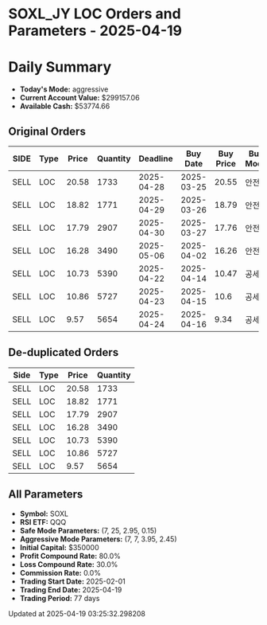 # SOXL_JY LOC Orders and Parameters - 2025-04-19

# Daily Summary

- **Today's Mode:** aggressive
- **Current Account Value:** $299157.06
- **Available Cash:** $53774.66

## Original Orders

| SIDE | Type | Price | Quantity | Deadline | Buy Date | Buy Price | Buy Mode |
|------|------|-------|----------|----------|----------|-----------|----------|
| SELL | LOC | 20.58 | 1733 | 2025-04-28 | 2025-03-25 | 20.55 | 안전 |
| SELL | LOC | 18.82 | 1771 | 2025-04-29 | 2025-03-26 | 18.79 | 안전 |
| SELL | LOC | 17.79 | 2907 | 2025-04-30 | 2025-03-27 | 17.76 | 안전 |
| SELL | LOC | 16.28 | 3490 | 2025-05-06 | 2025-04-02 | 16.26 | 안전 |
| SELL | LOC | 10.73 | 5390 | 2025-04-22 | 2025-04-14 | 10.47 | 공세 |
| SELL | LOC | 10.86 | 5727 | 2025-04-23 | 2025-04-15 | 10.6 | 공세 |
| SELL | LOC | 9.57 | 5654 | 2025-04-24 | 2025-04-16 | 9.34 | 공세 |

## De-duplicated Orders

| Side | Type | Price | Quantity |
|------|------|-------|----------|
| SELL | LOC | 20.58 | 1733 |
| SELL | LOC | 18.82 | 1771 |
| SELL | LOC | 17.79 | 2907 |
| SELL | LOC | 16.28 | 3490 |
| SELL | LOC | 10.73 | 5390 |
| SELL | LOC | 10.86 | 5727 |
| SELL | LOC | 9.57 | 5654 |

## All Parameters

- **Symbol:** SOXL
- **RSI ETF:** QQQ
- **Safe Mode Parameters:** (7, 25, 2.95, 0.15)
- **Aggressive Mode Parameters:** (7, 7, 3.95, 2.45)
- **Initial Capital:** $350000
- **Profit Compound Rate:** 80.0%
- **Loss Compound Rate:** 30.0%
- **Commission Rate:** 0.0%
- **Trading Start Date:** 2025-02-01
- **Trading End Date:** 2025-04-19
- **Trading Period:** 77 days

Updated at 2025-04-19 03:25:32.298208
